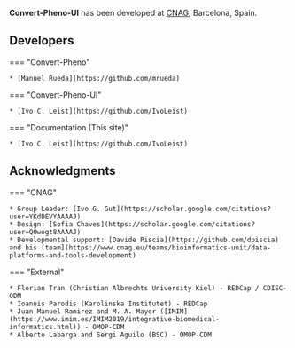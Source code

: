**Convert-Pheno-UI** has been developed at [CNAG](https://cnag.eu), Barcelona, Spain.

## Developers

=== "Convert-Pheno"

    * [Manuel Rueda](https://github.com/mrueda)

=== "Convert-Pheno-UI"

    * [Ivo C. Leist](https://github.com/IvoLeist)

=== "Documentation (This site)"

    * [Ivo C. Leist](https://github.com/IvoLeist)

## Acknowledgments

=== "CNAG"

    * Group Leader: [Ivo G. Gut](https://scholar.google.com/citations?user=YKdDEVYAAAAJ)
    * Design: [Sofia Chaves](https://scholar.google.com/citations?user=Q0wogt8AAAAJ)
    * Developmental support: [Davide Piscia](https://github.com/dpiscia) and his [team](https://www.cnag.eu/teams/bioinformatics-unit/data-platforms-and-tools-development)

=== "External"

    * Florian Tran (Christian Albrechts University Kiel) - REDCap / CDISC-ODM
    * Ioannis Parodis (Karolinska Institutet) - REDCap
    * Juan Manuel Ramirez and M. A. Mayer ([IMIM](https://www.imim.es/IMIM2019/integrative-biomedical-informatics.html)) - OMOP-CDM
    * Alberto Labarga and Sergi Aguilo (BSC) - OMOP-CDM
